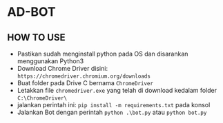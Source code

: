 # AD-BOT

## HOW TO USE
- Pastikan sudah menginstall python pada OS dan disarankan menggunakan Python3
- Download Chrome Driver disini: ```https://chromedriver.chromium.org/downloads```
- Buat folder pada Drive C bernama ```ChromeDriver```
- Letakkan file ```chromedriver.exe``` yang telah di download kedalam folder ```C:\ChromeDriver\```
- jalankan perintah ini: ```pip install -m requirements.txt``` pada konsol
- Jalankan Bot dengan perintah ```python .\bot.py``` atau ```python bot.py```
